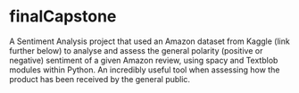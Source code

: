 # finalCapstone

A Sentiment Analysis project that used an Amazon dataset from Kaggle (link further below) to analyse and assess the general polarity (positive or negative) sentiment of
a given Amazon review, using spacy and Textblob modules within Python. An incredibly useful tool when assessing how the product has been received by the general public. 
